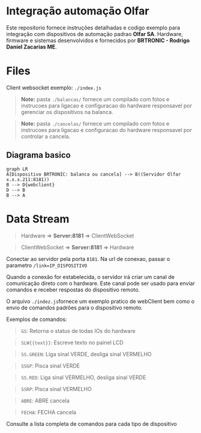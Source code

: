 # Integração automação Olfar

Este repositorio fornece instruções detalhadas e codigo exemplo para integração com dispositivos de automação padrao **Olfar SA**. Hardware, firmware e sistemas desenvolvidos e fornecidos por **BRTRONIC - Rodrigo Daniel Zacarias ME**.


# Files

Client websocket exemplo: `./index.js`

> **Note:** pasta `./balancas/` fornece um compilado com fotos e instrucoes para ligacao e configuracao do hardware responsavel por gerenciar os dispositivos na balanca.

> **Note:** pasta `./cancelas/` fornece um compilado com fotos e instrucoes para ligacao e configuracao do hardware responsavel por controlar a cancela.

## Diagrama basico
```mermaid
graph LR
A[Dispositivo BRTRONIC: balanca ou cancela] --> B((Servidor Olfar x.x.x.211:8181))
B --> D{webclient}
D --> B
B --> A
```

# Data Stream

> Hardware => **Server:8181** => ClientWebSocket

> ClientWebSocket => **Server:8181** => Hardware

Conectar ao servidor pela porta `8181`. Na url de conexao, passar o parametro `/link=IP_DISPOSITIVO`

Quando a conexão for estabelecida, o servidor irá criar um canal de comunicação direto com o hardware. Este canal pode ser usado para enviar comandos e receber respostas do dispositivo remoto.

O arquivo `./indez.js`fornece um exemplo pratico de webClient bem como o envio de comandos padrões para o dispositivo remoto.

Exemplos de comandos: 

> `GS`: Retorna o status de todas IOs do hardware

> `SLW{{text}}`: Escreve texto no painel LCD

> `SS.GREEN`: Liga sinal VERDE, desliga sinal VERMELHO

> `SSGP`: Pisca sinal VERDE

> `SS.RED`: Liga sinal VERMELHO, desliga sinal VERDE

> `SSRP`: Pisca sinal VERMELHO

> `ABRE`: ABRE cancela

> `FECHA`: FECHA cancela


Consulte a lista completa de comandos para cada tipo de dispositivo